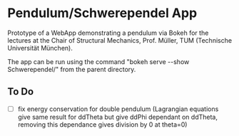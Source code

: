 # Pendulum/Schwerependel App

Prototype of a WebApp demonstrating a pendulum via Bokeh for the lectures at the Chair of Structural Mechanics, Prof. Müller, TUM (Technische Universität München).

The app can be run using the command "bokeh serve --show Schwerependel/" from the parent directory.

## To Do
- [ ] fix energy conservation for double pendulum
       (Lagrangian equations give same result for ddTheta but give ddPhi dependant on ddTheta, removing this dependance gives division by 0 at theta=0)
